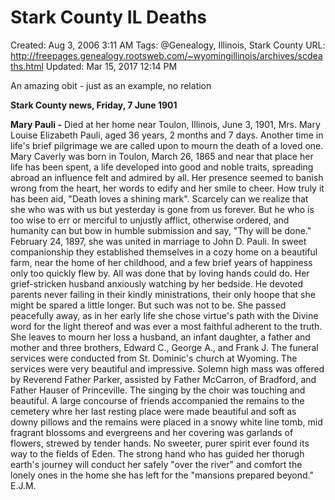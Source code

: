# Stark County IL Deaths

Created: Aug 3, 2006 3:11 AM
Tags: @Genealogy, Illinois, Stark County
URL: http://freepages.genealogy.rootsweb.com/~wyomingillinois/archives/scdeaths.html
Updated: Mar 15, 2017 12:14 PM

An amazing obit - just as an example, no relation

**Stark County news, Friday, 7 June 1901**

**Mary Pauli -** Died at her home near Toulon, Illinois, June 3, 1901, Mrs. Mary Louise Elizabeth Pauli, aged 36 years, 2 months and 7 days.
Another time in life's brief pilgrimage we are called upon to mourn the death of a loved one. Mary Caverly was born in Toulon, March 26, 1865 and near that place her life has been spent, a life developed into good and noble traits, spreading abroad an influence felt and admired by all.
Her presence seemed to banish wrong from the heart, her words to edify and her smile to cheer. How truly it has been aid, "Death loves a shining mark". Scarcely can we realize that she who was with us but yesterday is gone from us forever. But he who is too wise to err or merciful to unjustly afflict, otherwise ordered, and humanity can but bow in humble submission and say, "Thy will be done." February 24, 1897, she was united in marriage to John D. Pauli. In sweet companionship they established themselves in a cozy home on a beautiful farm, near the home of her childhood, and a few brief years of happiness only too quickly flew by. All was done that by loving hands could do. Her grief-stricken husband anxiously watching by her bedside. He devoted parents never failing in their kindly ministrations, their only hoope that she might be spared a little longer. But such was not to be. She passed peacefully away, as in her early life she chose virtue's path with the Divine word for the light thereof and was ever a most faithful adherent to the truth. She leaves to mourn her loss a husband, an infant daughter, a father and mother and three brothers, Edward C., George A., and Frank J. The funeral services were conducted from St. Dominic's church at Wyoming. The services were very beautiful and impressive. Solemn high mass was offered by Reverend Father Parker, assisted by Father McCarron, of Bradford, and Father Hauser of Princeville. The singing by the choir was touching and beautiful.
A large concourse of friends accompanied the remains to the cemetery whre her last resting place were made beautiful and soft as downy pillows and the remains were placed in a snowy white line tomb, mid fragrant blossoms and evergreens and her covering was garlands of flowers, strewed by tender hands. No sweeter, purer spirit ever found its way to the fields of Eden. The strong hand who has guided her thorugh earth's journey will conduct her safely "over the river" and comfort the lonely ones in the home she has left for the "mansions prepared beyond." E.J.M.